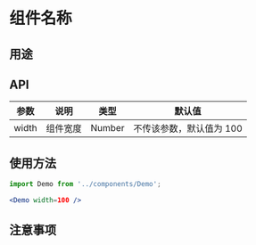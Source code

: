 # 组件名称

## 用途

## API

| 参数  | 说明     | 类型   | 默认值                   |
| ----- | -------- | ------ | ------------------------ |
| width | 组件宽度 | Number | 不传该参数，默认值为 100 |

## 使用方法

```jsx
import Demo from '../components/Demo';

<Demo width=100 />
```

## 注意事项
